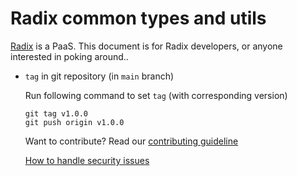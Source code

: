 # Radix common types and utils

[Radix](https://www.radix.equinor.com) is a PaaS. This document is for Radix developers, or anyone interested in poking around..

* `tag` in git repository (in `main` branch)

    Run following command to set `tag` (with corresponding version)
    ```
    git tag v1.0.0
    git push origin v1.0.0
    ```

  Want to contribute? Read our [contributing guideline](./contributing.md)

  [How to handle security issues](./security.md)
